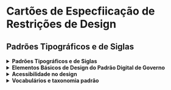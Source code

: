 # Cartões de Especfiicação de Restrições de Design

## Padrões Tipográficos e de Siglas

<details>
  <summary size="20"><b> Padrões Tipográficos e de Siglas </b></summary> 
 
</center>

**Tabela 2:** Padrões Tipográficos e de Siglas

| **Elemento**               | **Detalhes**                                                                                                                                          |
|----------------------------|-------------------------------------------------------------------------------------------------------------------------------------------------------|
| **Identificador na lista de requisitos**          | [RNF05](Elicitacao/ResquisitosCorrigidos.md)                                                                                   |
| **Nome do Requisito**      | Padrões Tipográficos e de Siglas                                                                                                                      |
| **Tipo de Requisito**      | Restrição de Design                                                                                                                                    |
| **Descrição**              | Todos os textos do sistema devem seguir os padrões tipográficos, de ícones e de siglas, abreviações e erros conforme as normas dispostas em [Tipografia](https://www.gov.br/ds/fundamentos-visuais/tipografia), [Iconografia](https://www.gov.br/ds/fundamentos-visuais/iconografia), [Espaçamento](https://www.gov.br/ds/fundamentos-visuais/espacamento),         [Densidade](https://www.gov.br/ds/padroes/design/densidade)                      |
| **Justificativa/Racionalidade** | É necessário garantir consistência e legibilidade em toda a interface do usuário para promover uma experiência de uso mais intuitiva e mais profissional. Para isso, deve-se Seguir os padrões tipográficos adequados que ajudam a evitar ambiguidades e erros de interpretação e são essenciais para a clareza e precisão na comunicação com os usuário.                   |
| **Critérios de Aceitação** |  <li> Em relação a tipografia, as fontes utilizadas devem ser “Raleway” ou “sans-serif” <li> Nenhuma fonte deve estar fora da escala definida no DS: Minor Third <li> O tamanho da fonte base é de 14px (1em) e peso da fonte normal (400). <li> A seleção de ícones deve estar de acordo com a coleção “Font Awesome“(versão 5.10.2) <li> Em relação ao espagamento, o comportamento das dimensões de um objeto é determinada pela regra: box-sizing: border-box, ou seja, as propriedades de largura (width) e de altura (height) incluem o tamanho do padding e do border, mas não incluem a margin. <li> Quando houver dois ou mais elementos posicionados horizontalmente ou verticalmente em sequência, deve-se evitar somar as margens mínimas de segurança destes elementos. <li>  A escala de densidade é uma gradação de valores que varia de 4px em 4px e pode crescer ou diminuir sem limites, de acordo com a necessidade.  <li> Deve ser utilizado Negrito ou itálico para destacar informações importantes <li> Separação de textos muito longos em parágrafos de, no máximo, 4 linhas. <li> Evitar negação de termos em negrito. <li> Na primeira vez, escrever o nome completo e mencione a sigla entre parênteses. <li> Preferência para os numerais ao invés de escrever por extenso. <li> Evitar palavras em inglês. </ul>         |
| **Origem/Fonte**           | [Análise de documentos](Elicitacao/TecnicasElicitacao/Execucao/AnaliseDocumentos.md)                                                                       |
| **Prioridade**             | Média Prioridade                                                                                                                                              |
| **Interdependências**      | RNF06 (Conformidade com manuais de interface gov.br)                                                                                                   |
| **Notas e Comentários**    | Há um conjunto de normas no site do gov para os aplicativos do governo e todas essas normas devem ser consideradas.                                               |

**Fonte:** [Larissa Stéfane](https://github.com/SkywalkerSupreme)

</center>

</details>

<details>
  <summary size="20"><b> Elementos Básicos de Design do Padrão Digital de Governo </b></summary> 
 
</center>

**Tabela 3:** Elementos Básicos de Design do Padrão Digital de Governo

| **Elemento**               | **Detalhes**                                                                                                                                          |
|----------------------------|-------------------------------------------------------------------------------------------------------------------------------------------------------|
| **Identificador na lista de requisitos**          | [RNF07](Elicitacao/ResquisitosCorrigidos.md)                                                                                                                                                 |
| **Nome do Requisito**      | Elementos básicos de design conforme padrão digital de governo                                                                                                                             |
| **Tipo de Requisito**      | Restrição de Design                                                                                                                                    |
| **Descrição**              | A interface do sistema deve incluir a iconografia de acordo com o definido em [design ajuda e comunicação](https://www.gov.br/ds/padroes/design/ajuda-comunicacao), o elemento flutuante de acordo com o [dropdown](https://www.gov.br/ds/padroes/design/dropdown), os gráficos de acordo com a [anatomia dos gráficos](https://www.gov.br/ds/padroes/design/grafico) e obedecer os [Princípios de UX Writing](https://www.gov.br/ds/padroes/writing/principios-writing). |
| **Justificativa/Racionalidade** | Assegurar consistência com outros serviços digitais do governo, facilitando a navegação e o uso pelos cidadãos, pois eles já estão acostumados com este padrão. |
| **Critérios de Aceitação** | <li>  Para representar um contexto de ajuda, a representação iconográfica deve ser o símbolo de interrogação, por exemplo: question ou question-circle.   <li>   A Superfície Flutuante deve ser posicionada próxima ao Acionador ou centralizada na tela, no caso de dispositivos móveis. Por padrão, a Superfície Flutuante abre abaixo do Acionador;    <li>    Para elementos flutuantes, como Dropdown, usa-se o padrão de Elevação na Camada 2.     <li>   O dropdown deve ter: Acionador, identificador de estado, superfície flutuante.     <li>      Nos gráficos, a fonte deve estar área de rodapé.     <li>  Os gráficos são compostos pelas seguintes áreas: Área de Cabeçalho, Título, Subtítulo, Área Principal, Dados Gráficos, Área de Rodapé, Descrição e Fonte.   <li>   Consistência. Por exemplo, se está sendo utilizado a palavra“Agendar” na página principal, não há motivo para escrever “Programar” em outras páginas.   <li>   Trabalhar com palavras que façam parte do dia a dia das pessoas de acordo com o perfil dos usuários.  <li>  O conteúdo precisa manter consistência quanto ao estilo, tom, voz e terminologias. Isso porque o usuário deve perceber que a forma que os diversos produtos de Governo se comunicam com ele é constante e uniforme.  </ul>     |
| **Origem/Fonte**           | [Análise de documentos](Elicitacao/TecnicasElicitacao/Execucao/AnaliseDocumentos.md)                                                                                                                                   |
| **Prioridade**             | Média Prioridade                                                                                                                                                  |
| **Interdependências**      | RNF06 (Conformidade com manuais de interface gov.br)                                                                                                   |
| **Notas e Comentários**    | Verificações regulares para alinhamento com atualizações do Padrão Digital de Governo.                                                                 |


**Fonte:** [Larissa Stéfane](https://github.com/SkywalkerSupreme)

</center>

</details>

</details>

<details>
  <summary size="20"><b> Acessibilidade no design </b></summary> 
 
</center>

**Tabela 4:** Acessibilidade no design

| **Elemento**               | **Detalhes**                                                                                                                                          |
|----------------------------|-------------------------------------------------------------------------------------------------------------------------------------------------------|
| **Identificador na lista de requisitos**          | [RNF10](Elicitacao/ResquisitosCorrigidos.md)                                                                             |
| **Nome do Requisito**      | Suporte a Ferramentas de Acessibilidade                                                                                                               |
| **Tipo de Requisito**      | Restrição de Design                                                                                                                                    |
| **Descrição**              | O sistema deve oferecer suporte a ampliadores de telas, leitores de telas, programas de reconhecimento de voz, teclados alternativos e dispositivos apontadores alternativos, e ser testado com pelo menos duas ferramentas de acessibilidade diferentes de acordo com [acessibilidade](https://www.gov.br/ds/acessibilidade). |
| **Justificativa/Racionalidade** | Garantir que o sistema seja acessível a todos os usuários, incluindo aqueles com deficiências. Isso porque a implementação de ferramentas de acessibilidade promove a inclusão digital e cumpre requisitos legais, além de melhorar a usabilidade geral do sistema para todos os usuários. |
| **Critérios de Aceitação** | Diretrizes de acordo com o World Wide Web Consortium (W3C) e o Conteúdo Web (WCAG): <br>  <li> Diretriz 1.1 Alternativas em Texto: Fornecer alternativas textuais para qualquer conteúdo não textual, para que possa ser transformado em outras formas de acordo com as necessidades dos usuários, tais como impressão com tamanho de fontes maiores, braille, fala, símbolos ou linguagem mais simples;  <li>  Diretriz 1.2 Mídias com base em tempo: Fornecer alternativas para mídias baseadas em tempo;  <li>  Diretriz 1.3 Adaptável: Criar conteúdo que pode ser apresentado de diferentes maneiras, por exemplo um layout simplificado, sem perder informação ou estrutura; <li> Diretriz 1.4 Discernível: Facilitar a audição e a visualização de conteúdo aos usuários, incluindo a separação entre o primeiro plano e o plano de fundo. <li>  Diretriz 2.1: Acessível por Teclado: Fazer com que toda funcionalidade fique disponível a partir de um teclado.  <li> Diretriz 2.2 Tempo Suficiente: Fornecer aos usuários tempo suficiente para ler e utilizar o conteúdo;  <li> Diretriz 2.3 Convulsões e Reações Físicas: Não criar conteúdo de uma forma conhecida por causar convulsões e reações físicas; <li>  Diretriz 2.4 Navegável: Fornecer maneiras de ajudar os usuários a navegar, localizar conteúdos e determinar onde se encontram; <li>  Diretriz 2.5 Modalidades de Entrada: Torna mais fácil para os usuários operar a funcionalidade por meio de várias entradas além do teclado. <li> O texto deve ser simples, direto, respeita o leitor e apresenta uma leitura “escaneável” <li> Qualquer classificação importante feita por meio de cores deve possuir também uma identificação textual. <li> Prefirir palavras comuns de dois gênero. </ul>                                                             |
| **Origem/Fonte**           | [Análise de documentos](Elicitacao/TecnicasElicitacao/Execucao/AnaliseDocumentos.md)                                                                                                                                   |
| **Prioridade**             | Alta Prioridade                                                                                                                                                  |
| **Interdependências**      | -                                                                                                   |
| **Notas e Comentários**    | Pode ser necessários testes de usabilidade com usuários ou personas com deficiências para validar a eficácia das ferramentas de acessibilidade.                                   |

**Fonte:** [Larissa Stéfane](https://github.com/SkywalkerSupreme)

</center>

</details>


<details>
  <summary size="20"><b> Vocabulários e taxonomia padrão </b></summary> 
 
</center>

**Tabela 5:** Vocabulários e taxonomia padrão

| **Elemento**               | **Detalhes**                                                                                                                                          |
|----------------------------|-------------------------------------------------------------------------------------------------------------------------------------------------------|
| **Identificador na lista de requisitos**          | [RNF12[(Elicitacao/ResquisitosCorrigidos.md)                                                                                   |
| **Nome do Requisito**      | Vocabulários Controlados e Taxonomias                                                                                                                 |
| **Tipo de Requisito**      | Restrição de Design                                                                                                                                    |
| **Descrição**              | O sistema deve utilizar vocabulários controlados e taxonomias padrão do governo, conforme especificado na documentação em [Princípios de UX Writing](https://www.gov.br/ds/padroes/writing/principios-writing) e [Microcopy](https://www.gov.br/ds/padroes/writing/microcopy)                               |
| **Justificativa/Racionalidade** | Facilitar a consistência e a precisão na comunicação de informações dentro do sistema e garantir que todos os usuários e sistemas interpretem os dados da mesma maneira, reduzindo ambiguidades e de erros. |
| **Critérios de Aceitação** |  <li> O conteúdo precisa manter consistência quanto ao estilo, tom, voz e terminologias. <li> Fornecer informações sobre a ação ou o destino associado ao hiperlink.<li>  Evitar utilizar termos descontextualizados, como “clique aqui”, “leia mais”, “saiba mais”, “veja outros”.  <li> Escrever rótulos ou objetivos curtos e claros. O ideal é que sejam utilizadas no máximo duas palavras (três quando for inevitável). <li> Apenas a primeira letra do rótulo deve ser maiúscula. Buttons são as exceções. </ul>.                                                  |
| **Origem/Fonte**           | [Análise de documentos](Elicitacao/TecnicasElicitacao/Execucao/AnaliseDocumentos.md)                                                                                                 |
| **Prioridade**             | Baixa prioridade                                                                                                                                                  |
| **Interdependências**      | -                                                                                           |
| **Notas e Comentários**    | Verificações periódicas para garantir a atualização e a conformidade contínua com os padrões governamentais.                                          |

**Fonte:** [Larissa Stéfane](https://github.com/SkywalkerSupreme)

</center>

</details>
